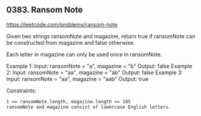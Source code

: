 ## 0383. Ransom Note

https://leetcode.com/problems/ransom-note

Given two strings ransomNote and magazine, return true if ransomNote can be constructed from magazine and false otherwise.

Each letter in magazine can only be used once in ransomNote.


Example 1:
Input: ransomNote = "a", magazine = "b"
Output: false
Example 2:
Input: ransomNote = "aa", magazine = "ab"
Output: false
Example 3:
Input: ransomNote = "aa", magazine = "aab"
Output: true


Constraints:


	1 <= ransomNote.length, magazine.length <= 105
	ransomNote and magazine consist of lowercase English letters.


